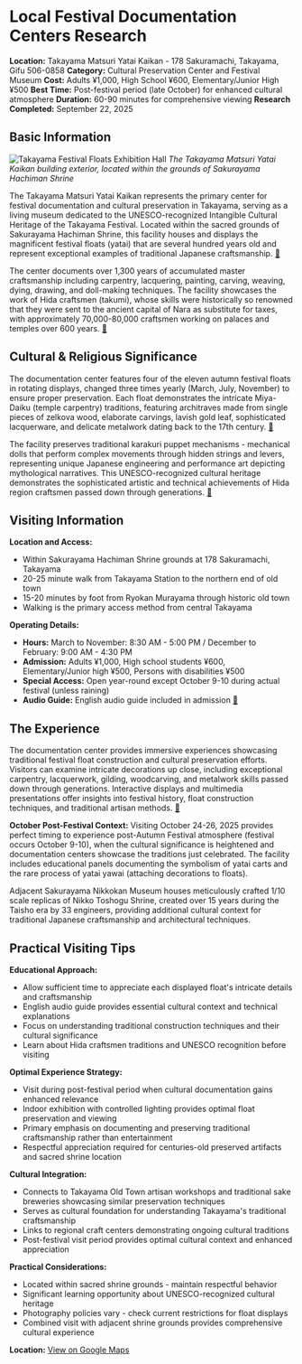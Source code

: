 # Local Festival Documentation Centers Research

**Location:** Takayama Matsuri Yatai Kaikan - 178 Sakuramachi, Takayama, Gifu 506-0858
**Category:** Cultural Preservation Center and Festival Museum
**Cost:** Adults ¥1,000, High School ¥600, Elementary/Junior High ¥500
**Best Time:** Post-festival period (late October) for enhanced cultural atmosphere
**Duration:** 60-90 minutes for comprehensive viewing
**Research Completed:** September 22, 2025

## Basic Information

![Takayama Festival Floats Exhibition Hall](https://upload.wikimedia.org/wikipedia/commons/6/60/Takayama_festival_floats_exhibition_hall%2C_Takayama%2C_2015.jpg)
*The Takayama Matsuri Yatai Kaikan building exterior, located within the grounds of Sakurayama Hachiman Shrine*

The Takayama Matsuri Yatai Kaikan represents the primary center for festival documentation and cultural preservation in Takayama, serving as a living museum dedicated to the UNESCO-recognized Intangible Cultural Heritage of the Takayama Festival. Located within the sacred grounds of Sakurayama Hachiman Shrine, this facility houses and displays the magnificent festival floats (yatai) that are several hundred years old and represent exceptional examples of traditional Japanese craftsmanship. [🔗](https://www.japan.travel/en/japan-magazine/1809_takayama/)

The center documents over 1,300 years of accumulated master craftsmanship including carpentry, lacquering, painting, carving, weaving, dying, drawing, and doll-making techniques. The facility showcases the work of Hida craftsmen (takumi), whose skills were historically so renowned that they were sent to the ancient capital of Nara as substitute for taxes, with approximately 70,000-80,000 craftsmen working on palaces and temples over 600 years. [🔗](https://www.snowmonkeyresorts.com/activities/takayama-matsuri-yatai-kaikan/)

## Cultural & Religious Significance

The documentation center features four of the eleven autumn festival floats in rotating displays, changed three times yearly (March, July, November) to ensure proper preservation. Each float demonstrates the intricate Miya-Daiku (temple carpentry) traditions, featuring architraves made from single pieces of zelkova wood, elaborate carvings, lavish gold leaf, sophisticated lacquerware, and delicate metalwork dating back to the 17th century. [🔗](https://matcha-jp.com/en/place-master/8677)

The facility preserves traditional karakuri puppet mechanisms - mechanical dolls that perform complex movements through hidden strings and levers, representing unique Japanese engineering and performance art depicting mythological narratives. This UNESCO-recognized cultural heritage demonstrates the sophisticated artistic and technical achievements of Hida region craftsmen passed down through generations. [🔗](https://visitgifu.com/see-do/sakurayama-hachiman-shrine-takayama-festival-floats-exhibition-hall/)

## Visiting Information

**Location and Access:**
- Within Sakurayama Hachiman Shrine grounds at 178 Sakuramachi, Takayama
- 20-25 minute walk from Takayama Station to the northern end of old town
- 15-20 minutes by foot from Ryokan Murayama through historic old town
- Walking is the primary access method from central Takayama

**Operating Details:**
- **Hours:** March to November: 8:30 AM - 5:00 PM / December to February: 9:00 AM - 4:30 PM
- **Admission:** Adults ¥1,000, High school students ¥600, Elementary/Junior high ¥500, Persons with disabilities ¥500
- **Special Access:** Open year-round except October 9-10 during actual festival (unless raining)
- **Audio Guide:** English audio guide included in admission [🔗](https://www.japan-guide.com/e/e5905.html)

## The Experience

The documentation center provides immersive experiences showcasing traditional festival float construction and cultural preservation efforts. Visitors can examine intricate decorations up close, including exceptional carpentry, lacquerwork, gilding, woodcarving, and metalwork skills passed down through generations. Interactive displays and multimedia presentations offer insights into festival history, float construction techniques, and traditional artisan methods. [🔗](https://www.tripadvisor.com/Attraction_Review-g298113-d320162-Reviews-Takayama_Festival_Floats_Exhibition_Hall-Takayama_Gifu_Prefecture_Tokai_Chubu.html)

**October Post-Festival Context:** Visiting October 24-26, 2025 provides perfect timing to experience post-Autumn Festival atmosphere (festival occurs October 9-10), when the cultural significance is heightened and documentation centers showcase the traditions just celebrated. The facility includes educational panels documenting the symbolism of yatai carts and the rare process of yatai yawai (attaching decorations to floats).

Adjacent Sakurayama Nikkokan Museum houses meticulously crafted 1/10 scale replicas of Nikko Toshogu Shrine, created over 15 years during the Taisho era by 33 engineers, providing additional cultural context for traditional Japanese craftsmanship and architectural techniques.

## Practical Visiting Tips

**Educational Approach:**
- Allow sufficient time to appreciate each displayed float's intricate details and craftsmanship
- English audio guide provides essential cultural context and technical explanations
- Focus on understanding traditional construction techniques and their cultural significance
- Learn about Hida craftsmen traditions and UNESCO recognition before visiting

**Optimal Experience Strategy:**
- Visit during post-festival period when cultural documentation gains enhanced relevance
- Indoor exhibition with controlled lighting provides optimal float preservation and viewing
- Primary emphasis on documenting and preserving traditional craftsmanship rather than entertainment
- Respectful appreciation required for centuries-old preserved artifacts and sacred shrine location

**Cultural Integration:**
- Connects to Takayama Old Town artisan workshops and traditional sake breweries showcasing similar preservation techniques
- Serves as cultural foundation for understanding Takayama's traditional craftsmanship
- Links to regional craft centers demonstrating ongoing cultural traditions
- Post-festival visit period provides optimal cultural context and enhanced appreciation

**Practical Considerations:**
- Located within sacred shrine grounds - maintain respectful behavior
- Significant learning opportunity about UNESCO-recognized cultural heritage
- Photography policies vary - check current restrictions for float displays
- Combined visit with adjacent shrine grounds provides comprehensive cultural experience

**Location:** [View on Google Maps](https://www.google.com/maps/place/178+Sakuramachi,+Takayama,+Gifu+506-0858,+Japan/@36.1613889,137.2680556,17z)